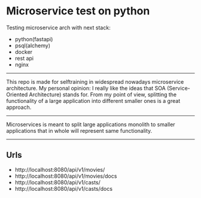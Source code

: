 # Microservice test on python

Testing microservice arch with next stack:

* python(fastapi)
* psql(alchemy)
* docker
* rest api
* nginx

___
This repo is made for selftraining in widespread nowadays microservice architecture. My personal opinion: I really like the ideas that SOA (Service-Oriented Architecture) stands for. From my point of view, splitting the functionality of a large application into different smaller ones is a great approach.
___
Microservices is meant to split large applications monolith to smaller applications that in whole will represent same functionality.
___

## Urls

* http://localhost:8080/api/v1/movies/
* http://localhost:8080/api/v1/movies/docs
* http://localhost:8080/api/v1/casts/
* http://localhost:8080/api/v1/casts/docs
